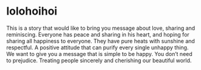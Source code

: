 # lolohoihoi
This is a story that would like to bring you message about love, sharing and reminiscing. Everyone has peace and sharing in his heart, and hoping for sharing all happiness to everyone. They have pure heats with sunshine and respectful. A positive attitude that can purify every single unhappy thing. We want to give you a message that is simple to be happy. You don’t need to prejudice. Treating people sincerely and cherishing our beautiful world.
